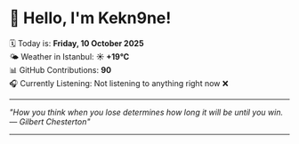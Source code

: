 # 👋 Hello, I'm Kekn9ne!

🗓️ Today is: **Friday, 10 October 2025**  
🌤️ Weather in Istanbul: **☀️   +19°C**  
📊 GitHub Contributions: **90**  
🎧 Currently Listening: Not listening to anything right now ❌

---

_"How you think when you lose determines how long it will be until you win. — *Gilbert Chesterton*"_

---
